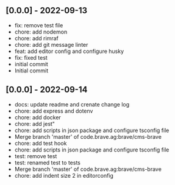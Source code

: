 ## [0.0.0] - 2022-09-13

- fix: remove test file
- chore: add nodemon
- chore: add rimraf
- chore: add git message linter
- feat: add editor config and configure husky
- fix: fixed test
- initial commit
- Initial commit

## [0.0.0] - 2022-09-14

- docs: update readme and crenate change log
- chore: add express and dotenv
- chore: add docker
- chore: add jest"
- chore: add scripts  in json package and configure tsconfig file
- Merge branch 'master' of code.brave.ag:brave/cms-brave
- chore: add test hook
- chore: add scripts  in json package and configure tsconfig file
- test: remove test
- test: renamed test to tests
- Merge branch 'master' of code.brave.ag:brave/cms-brave
- chore: add indent size 2 in editorconfig